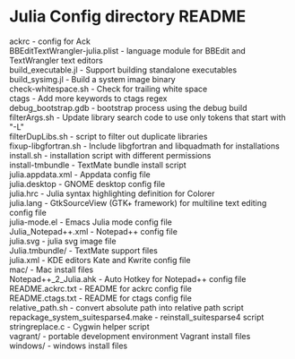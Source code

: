 Julia Config directory README  
=============================  
  
ackrc - config for Ack  
BBEditTextWrangler-julia.plist - language module for BBEdit and TextWrangler text editors  
build_executable.jl - Support building standalone executables  
build_sysimg.jl - Build a system image binary  
check-whitespace.sh - Check for trailing white space  
ctags - Add more keywords to ctags regex  
debug_bootstrap.gdb - bootstrap process using the debug build  
filterArgs.sh - Update library search code to use only tokens that start with "-L"  
filterDupLibs.sh - script to filter out duplicate libraries  
fixup-libgfortran.sh - Include libgfortran and libquadmath for installations  
install.sh - installation script with different permissions  
install-tmbundle - TextMate bundle install script  
julia.appdata.xml - Appdata config file  
julia.desktop - GNOME desktop config file  
julia.hrc - Julia syntax highlighting definition for Colorer   
julia.lang - GtkSourceView (GTK+ framework) for multiline text editing config file  
julia-mode.el - Emacs Julia mode config file  
Julia_Notepad++.xml - Notepad++ config file  
julia.svg - julia svg image file  
Julia.tmbundle/ - TextMate support files  
julia.xml - KDE editors Kate and Kwrite config file  
mac/ - Mac install files  
Notepad++_2_Julia.ahk - Auto Hotkey for Notepad++ config file  
README.ackrc.txt - README for ackrc config file  
README.ctags.txt - README for ctags config file  
relative_path.sh - convert absolute path into relative path script  
repackage_system_suitesparse4.make - reinstall_suitesparse4 script  
stringreplace.c - Cygwin helper script  
vagrant/ - portable development environment Vagrant install files  
windows/ - windows install files
